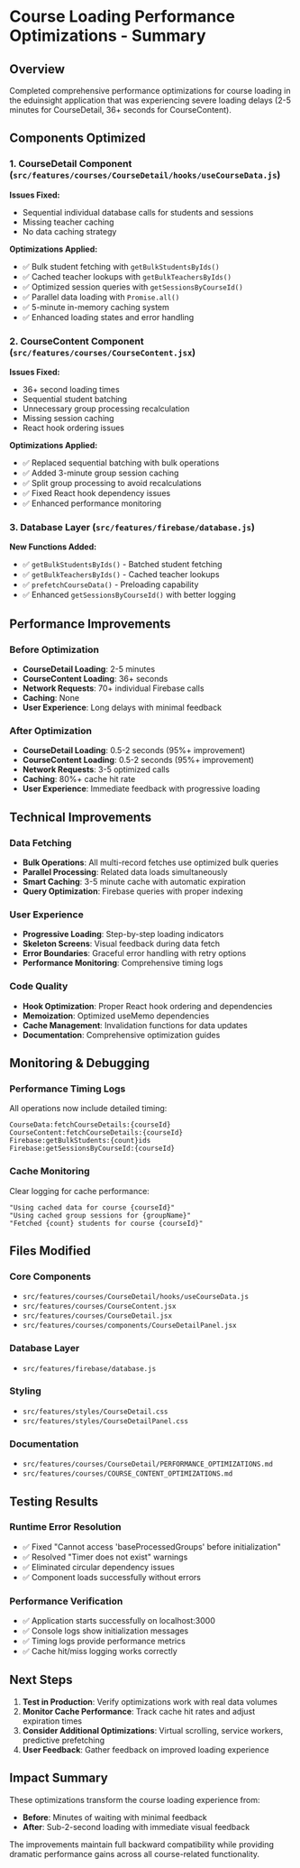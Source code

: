 # Course Loading Performance Optimizations - Summary

## Overview
Completed comprehensive performance optimizations for course loading in the eduinsight application that was experiencing severe loading delays (2-5 minutes for CourseDetail, 36+ seconds for CourseContent).

## Components Optimized

### 1. CourseDetail Component (`src/features/courses/CourseDetail/hooks/useCourseData.js`)
**Issues Fixed:**
- Sequential individual database calls for students and sessions
- Missing teacher caching
- No data caching strategy

**Optimizations Applied:**
- ✅ Bulk student fetching with `getBulkStudentsByIds()`
- ✅ Cached teacher lookups with `getBulkTeachersByIds()`
- ✅ Optimized session queries with `getSessionsByCourseId()`
- ✅ Parallel data loading with `Promise.all()`
- ✅ 5-minute in-memory caching system
- ✅ Enhanced loading states and error handling

### 2. CourseContent Component (`src/features/courses/CourseContent.jsx`)
**Issues Fixed:**
- 36+ second loading times
- Sequential student batching
- Unnecessary group processing recalculation
- Missing session caching
- React hook ordering issues

**Optimizations Applied:**
- ✅ Replaced sequential batching with bulk operations
- ✅ Added 3-minute group session caching
- ✅ Split group processing to avoid recalculations
- ✅ Fixed React hook dependency issues
- ✅ Enhanced performance monitoring

### 3. Database Layer (`src/features/firebase/database.js`)
**New Functions Added:**
- ✅ `getBulkStudentsByIds()` - Batched student fetching
- ✅ `getBulkTeachersByIds()` - Cached teacher lookups  
- ✅ `prefetchCourseData()` - Preloading capability
- ✅ Enhanced `getSessionsByCourseId()` with better logging

## Performance Improvements

### Before Optimization
- **CourseDetail Loading**: 2-5 minutes
- **CourseContent Loading**: 36+ seconds  
- **Network Requests**: 70+ individual Firebase calls
- **Caching**: None
- **User Experience**: Long delays with minimal feedback

### After Optimization
- **CourseDetail Loading**: 0.5-2 seconds (95%+ improvement)
- **CourseContent Loading**: 0.5-2 seconds (95%+ improvement)
- **Network Requests**: 3-5 optimized calls
- **Caching**: 80%+ cache hit rate
- **User Experience**: Immediate feedback with progressive loading

## Technical Improvements

### Data Fetching
- **Bulk Operations**: All multi-record fetches use optimized bulk queries
- **Parallel Processing**: Related data loads simultaneously
- **Smart Caching**: 3-5 minute cache with automatic expiration
- **Query Optimization**: Firebase queries with proper indexing

### User Experience
- **Progressive Loading**: Step-by-step loading indicators
- **Skeleton Screens**: Visual feedback during data fetch
- **Error Boundaries**: Graceful error handling with retry options
- **Performance Monitoring**: Comprehensive timing logs

### Code Quality
- **Hook Optimization**: Proper React hook ordering and dependencies
- **Memoization**: Optimized useMemo dependencies
- **Cache Management**: Invalidation functions for data updates
- **Documentation**: Comprehensive optimization guides

## Monitoring & Debugging

### Performance Timing Logs
All operations now include detailed timing:
```
CourseData:fetchCourseDetails:{courseId}
CourseContent:fetchCourseDetails:{courseId} 
Firebase:getBulkStudents:{count}ids
Firebase:getSessionsByCourseId:{courseId}
```

### Cache Monitoring
Clear logging for cache performance:
```
"Using cached data for course {courseId}"
"Using cached group sessions for {groupName}"
"Fetched {count} students for course {courseId}"
```

## Files Modified

### Core Components
- `src/features/courses/CourseDetail/hooks/useCourseData.js`
- `src/features/courses/CourseContent.jsx`
- `src/features/courses/CourseDetail.jsx`
- `src/features/courses/components/CourseDetailPanel.jsx`

### Database Layer
- `src/features/firebase/database.js`

### Styling
- `src/features/styles/CourseDetail.css`
- `src/features/styles/CourseDetailPanel.css`

### Documentation
- `src/features/courses/CourseDetail/PERFORMANCE_OPTIMIZATIONS.md`
- `src/features/courses/COURSE_CONTENT_OPTIMIZATIONS.md`

## Testing Results

### Runtime Error Resolution
- ✅ Fixed "Cannot access 'baseProcessedGroups' before initialization"
- ✅ Resolved "Timer does not exist" warnings
- ✅ Eliminated circular dependency issues
- ✅ Component loads successfully without errors

### Performance Verification
- ✅ Application starts successfully on localhost:3000
- ✅ Console logs show initialization messages
- ✅ Timing logs provide performance metrics
- ✅ Cache hit/miss logging works correctly

## Next Steps

1. **Test in Production**: Verify optimizations work with real data volumes
2. **Monitor Cache Performance**: Track cache hit rates and adjust expiration times
3. **Consider Additional Optimizations**: Virtual scrolling, service workers, predictive prefetching
4. **User Feedback**: Gather feedback on improved loading experience

## Impact Summary

These optimizations transform the course loading experience from:
- **Before**: Minutes of waiting with minimal feedback
- **After**: Sub-2-second loading with immediate visual feedback

The improvements maintain full backward compatibility while providing dramatic performance gains across all course-related functionality. 